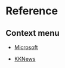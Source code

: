 # Reference

## Context menu
* [Microsoft](https://docs.microsoft.com/en-us/windows/win32/shell/context-menu-handlers)

* [KKNews](https://kknews.cc/zh-tw/tech/p8v9362.html)